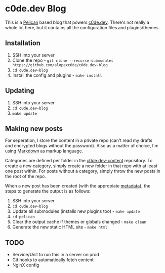 # c0de.dev Blog


This is a [Pelican](https://getpelican.com) based blog that powers [c0de.dev](https://c0de.dev). 
There's not really a whole lot here, but it contains all the configuration files and plugins/themes.


## Installation

1. SSH into your server
1. Clone the repo - `git clone --recurse-submodules https://github.com/alopexc0de/c0de.dev-blog`
1. `cd c0de.dev-blog`
1. Install the config and plugins - `make install`

## Updating

1. SSH into your server
1. `cd c0de.dev-blog`
1. `make update`


## Making new posts

For seperation, I store the content in a private repo (can't read my drafts and encrypted blogs without the password). Also as a matter of choice, I'm using [Markdown](https://github.com/adam-p/markdown-here/wiki/Markdown-Cheatsheet) as markup language.

Categories are defined per folder in the [c0de.dev-content](https://github.com/alopexc0de/c0de.dev-content) repository. To create a new category, simply create a new folder in that repo with at least one post within. For posts without a category, simply throw the new posts in the root of the repo.

When a new post has been created (with the appropiate [metadata](https://docs.getpelican.com/en/3.6.3/content.html#file-metadata)), the steps to generate the output is as follows:

1. SSH into your server
1. `cd c0de.dev-blog`
1. Update all submodules (installs new plugins too) - `make update`
1. `cd pelican`
1. Clear the output cache if themes or globals changed - `make clean`
1. Generate the new static HTML site - `make html`

## TODO

* Service/Unit to run this in a server on prod
* Git hooks to automatically fetch content 
* NginX config
